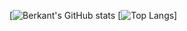 [![Berkant's GitHub stats](https://github-readme-stats.vercel.app/api?username=berkant0&count_private=true&show_icons=true&theme=radical)
[![Top Langs](https://github-readme-stats.vercel.app/api/top-langs/?username=berkant0&layout=compact&exclude_repo)]
